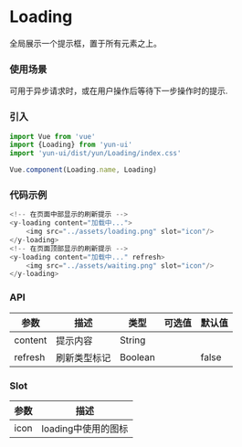 # Loading

全局展示一个提示框，置于所有元素之上。

### 使用场景

可用于异步请求时，或在用户操作后等待下一步操作时的提示.

### 引入

``` javascript
import Vue from 'vue'
import {Loading} from 'yun-ui'
import 'yun-ui/dist/yun/Loading/index.css'

Vue.component(Loading.name, Loading)
```

### 代码示例

``` javascript
<!-- 在页面中部显示的刷新提示 -->
<y-loading content="加载中...">
    <img src="../assets/loading.png" slot="icon"/>
</y-loading>
<!-- 在页面顶部显示的刷新提示 -->
<y-loading content="加载中..." refresh>
    <img src="../assets/waiting.png" slot="icon"/>
</y-loading>
```

### API

| 参数        | 描述        | 类型        | 可选值     | 默认值      |
| ----       | ----       | ----        | ----       | ----      |
| content    | 提示内容       |  String   |            |       |
| refresh    | 刷新类型标记       |  Boolean   |            | false      |

### Slot

|   参数  |   描述  |
|   ----    |   ----    |
|   icon        |  loading中使用的图标 |